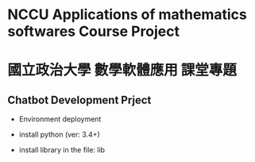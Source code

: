 # NCCU Applications of mathematics softwares Course Project
# 國立政治大學 數學軟體應用 課堂專題

## Chatbot Development Prject

 * Environment deployment

  * install python (ver: 3.4+)
  * install library in the file: lib
